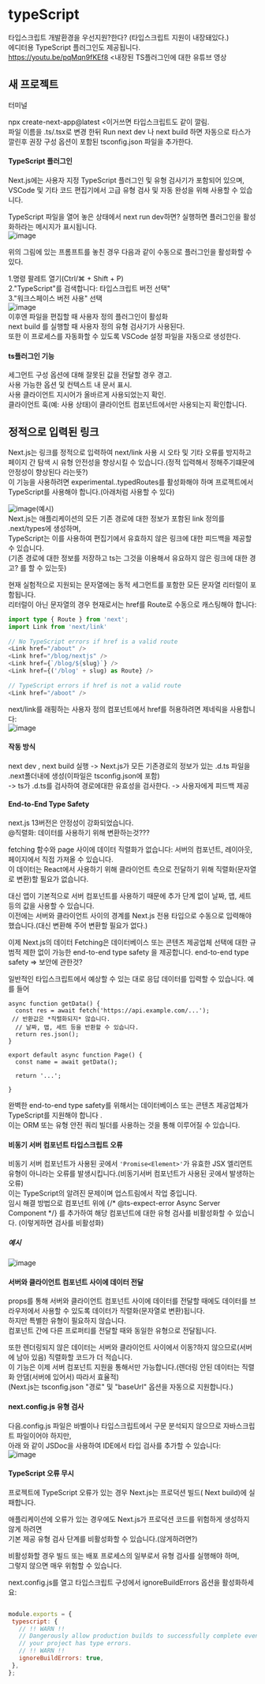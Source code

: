 # typeScript
타입스크립트 개발환경을 우선지원?한다? (타입스크립트 지원이 내장돼있다.)  
에디터용 TypeScript 플러그인도 제공됩니다.  
https://youtu.be/pqMqn9fKEf8 <내장된 TS플러그인에 대한 유튜브 영상  

## 새 프로젝트

터미널

npx create-next-app@latest <이거쓰면 타입스크립트도 같이 깔림.  
파일 이름을 .ts/.tsx로 변경 한뒤 Run next dev 나 next build 하면 자동으로 타스가 깔린후 권장 구성 옵션이 포함된 tsconfig.json 파일을 추가한다.
#### TypeScript 플러그인
Next.js에는 사용자 지정 TypeScript 플러그인 및 유형 검사기가 포함되어 있으며,  
VSCode 및 기타 코드 편집기에서 고급 유형 검사 및 자동 완성을 위해 사용할 수 있습니다.  

  
TypeScript 파일을 열어 놓은 상태에서 next run dev하면? 실행하면 플러그인을 활성화하라는 메시지가 표시됩니다.  
![image](https://github.com/ddp-study/react/assets/99688960/16b1dfef-6186-4d91-8c5b-e446b9f30d05)  
  
  
  
위의 그림에 있는 프롬프트를 놓친 경우 다음과 같이 수동으로 플러그인을 활성화할 수 있다.

1.명령 팔레트 열기(Ctrl/⌘ + Shift + P)  
2."TypeScript"를 검색합니다: 타입스크립트 버전 선택"  
3."워크스페이스 버전 사용" 선택  
![image](https://github.com/ddp-study/react/assets/99688960/8724191c-6b05-423a-8f3e-b45ffb16af2f)  
이후엔 파일을 편집할 때 사용자 정의 플러그인이 활성화  
next build 를 실행할 때 사용자 정의 유형 검사기가 사용된다.  
또한 이 프로세스를 자동화할 수 있도록 VSCode 설정 파일을 자동으로 생성한다.  
#### ts플러그인 기능


세그먼트 구성 옵션에 대해 잘못된 값을 전달할 경우 경고.  
사용 가능한 옵션 및 컨텍스트 내 문서 표시.  
사용 클라이언트 지시어가 올바르게 사용되었는지 확인.  
클라이언트 훅(예: 사용 상태)이 클라이언트 컴포넌트에서만 사용되는지 확인합니다.   
## 정적으로 입력된 링크
Next.js는 링크를 정적으로 입력하여 next/link 사용 시 오타 및 기타 오류를 방지하고  
페이지 간 탐색 시 유형 안전성을 향상시킬 수 있습니다.(정적 입력해서 정해주기떄문에 안정성이 향상된다 라는뜻?)  
이 기능을 사용하려면 experimental..typedRoutes를 활성화해야 하며 프로젝트에서 TypeScript를 사용해야 합니다.(아래처럼 사용할 수 있다)  

![image](https://github.com/ddp-study/react/assets/99688960/e517abcb-b910-47f0-a1fa-2d30584bb50b)(예시)  
Next.js는 애플리케이션의 모든 기존 경로에 대한 정보가 포함된 link 정의를 .next/types에 생성하며,   
TypeScript는 이를 사용하여 편집기에서 유효하지 않은 링크에 대한 피드백을 제공할 수 있습니다.  
(기존 경로에 대한 정보를 저장하고 ts는 그것을 이용해서 유요하지 않은 링크에 대한 경고? 를 할 수 있는듯)  
  
  
  
현재 실험적으로 지원되는 문자열에는 동적 세그먼트를 포함한 모든 문자열 리터럴이 포함됩니다.  
리터럴이 아닌 문자열의 경우 현재로서는 href를 Route로 수동으로 캐스팅해야 합니다:  
```.ts 
import type { Route } from 'next';
import Link from 'next/link'
 
// No TypeScript errors if href is a valid route
<Link href="/about" />
<Link href="/blog/nextjs" />
<Link href={`/blog/${slug}`} />
<Link href={('/blog' + slug) as Route} />
 
// TypeScript errors if href is not a valid route
<Link href="/aboot" />
```  

next/link를 래핑하는 사용자 정의 컴포넌트에서 href를 허용하려면 제네릭을 사용합니다:  
![image](https://github.com/ddp-study/react/assets/99688960/ddaccf53-299e-45b1-9f0e-60877d06227b)  
#### 작동 방식  

next dev , next build 실행 ->  Next.js가 모든 기존경로의 정보가 있는 .d.ts 파일을 .next폴더내에 생성(이파일은 tsconfig.json에 포함)  
-> ts가 .d.ts를 검사하여 경로에대한 유효성을 검사한다. -> 사용자에게 피드백 제공  
  
  
#### End-to-End Type Safety  
next.js 13버전은 안정성이 강화되었습니다.  
@직렬화: 데이터를 사용하기 위해 변환하는것???  


fetching 함수와 page 사이에 데이터 직렬화가 없습니다: 서버의 컴포넌트, 레이아웃, 페이지에서 직접 가져올 수 있습니다.  
 이 데이터는 React에서 사용하기 위해 클라이언트 측으로 전달하기 위해 직렬화(문자열로 변환)할 필요가 없습니다.   
 
대신 앱이 기본적으로 서버 컴포넌트를 사용하기 때문에 추가 단계 없이 날짜, 맵, 세트 등의 값을 사용할 수 있습니다.  
이전에는 서버와 클라이언트 사이의 경계를 Next.js 전용 타입으로 수동으로 입력해야 했습니다.(대신 변환해 주어 변환할 필요가 없다.)  

이제 Next.js의 데이터 Fetching은 데이터베이스 또는 콘텐츠 제공업체 선택에 대한 규범적 제한 없이 가능한 end-to-end type safety 을 제공합니다.
end-to-end type safety => 보안에 관한것?

일반적인 타입스크립트에서 예상할 수 있는 대로 응답 데이터를 입력할 수 있습니다. 예를 들어  
```.tsx 
async function getData() {
  const res = await fetch('https://api.example.com/...');
 // 반환값은 *직렬화되지* 않습니다.
  // 날짜, 맵, 세트 등을 반환할 수 있습니다.
  return res.json();
}
 
export default async function Page() {
  const name = await getData();
 
  return '...';
  
}   
  ```  
완벽한 end-to-end type safety를 위해서는 데이터베이스 또는 콘텐츠 제공업체가 TypeScript를 지원해야 합니다 .    
이는 ORM 또는 유형 안전 쿼리 빌더를 사용하는 것을 통해 이루어질 수 있습니다.   

#### 비동기 서버 컴포넌트 타입스크립트 오류
비동기 서버 컴포넌트가 사용된 곳에서 ```'Promise<Element>'```가 유효한 JSX 엘리먼트 유형이 아니라는 오류를 발생시킵니다.(비동기서버 컴포넌트가 사용된 곳에서 발생하는 오류)    
이는 TypeScript의 알려진 문제이며 업스트림에서 작업 중입니다.  
임시 해결 방법으로 컴포넌트 위에 {/* @ts-expect-error Async Server Component */} 를 추가하여 해당 컴포넌트에 대한 유형 검사를 비활성화할 수 있습니다. (이렇게하면 검사를 비활성화)    

##### 예시  
  ![image](https://github.com/ddp-study/react/assets/99688960/224101cd-9417-42f1-96ce-c91a7478bc93)   
  

#### 서버와 클라이언트 컴포넌트 사이에 데이터 전달  
  

props를 통해 서버와 클라이언트 컴포넌트 사이에 데이터를 전달할 때에도 데이터를 브라우저에서 사용할 수 있도록 데이터가 직렬화(문자열로 변환)됩니다.  
  하지만 특별한 유형이 필요하지 않습니다.   
  컴포넌트 간에 다른 프로퍼티를 전달할 때와 동일한 유형으로 전달됩니다.

또한 렌더링되지 않은 데이터는 서버와 클라이언트 사이에서 이동?하지 않으므로(서버에 남아 있음) 직렬화할 코드가 더 적습니다.  
  이 기능은 이제 서버 컴포넌트 지원을 통해서만 가능합니다.(렌더링 안된 데이터는 직렬화 안댐(서버에 있어서) 따라서 효율적)  
(Next.js는 tsconfig.json "경로" 및 "baseUrl" 옵션을 자동으로 지원합니다.)  
 #### next.config.js 유형 검사
다음.config.js 파일은 바벨이나 타입스크립트에서 구문 분석되지 않으므로 자바스크립트 파일이어야 하지만,  
아래 와 같이 JSDoc을 사용하여 IDE에서 타입 검사를 추가할 수 있습니다:  
![image](https://github.com/ddp-study/react/assets/99688960/a6ce121f-a680-48e6-8b03-80fc4dbef44c)  
#### TypeScript 오류 무시
프로젝트에 TypeScript 오류가 있는 경우 Next.js는 프로덕션 빌드( Next build)에 실패합니다.  

애플리케이션에 오류가 있는 경우에도 Next.js가 프로덕션 코드를 위험하게 생성하지 않게 하려면  
기본 제공 유형 검사 단계를 비활성화할 수 있습니다.(않게하려면?)  

비활성화할 경우 빌드 또는 배포 프로세스의 일부로서 유형 검사를 실행해야 하며,  
그렇지 않으면 매우 위험할 수 있습니다.  

next.config.js를 열고 타입스크립트 구성에서 ignoreBuildErrors 옵션을 활성화하세요:  

  

 ``` .js
 
 module.exports = {
  typescript: {
    // !! WARN !!
    // Dangerously allow production builds to successfully complete even if
    // your project has type errors.
    // !! WARN !!
    ignoreBuildErrors: true,
  },
};
```
  

